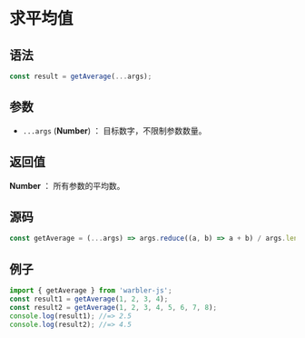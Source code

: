 <!--
 * @Author: 一尾流莺
 * @Description:求平均值
 * @Date: 2021-09-13 18:18:23
 * @LastEditTime: 2021-09-13 18:22:20
 * @FilePath: \vue-press\docs\guide\number\getAverage.md
-->

# 求平均值

## 语法

```js
const result = getAverage(...args);
```

## 参数

- `...args` (**Number**) ： 目标数字，不限制参数数量。

## 返回值

**Number** ： 所有参数的平均数。

## 源码

```js
const getAverage = (...args) => args.reduce((a, b) => a + b) / args.length;
```

## 例子

```js
import { getAverage } from 'warbler-js';
const result1 = getAverage(1, 2, 3, 4);
const result2 = getAverage(1, 2, 3, 4, 5, 6, 7, 8);
console.log(result1); //=> 2.5
console.log(result2); //=> 4.5
```
